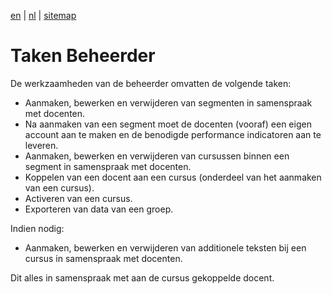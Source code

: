 [en](\en\frocole_tasks_administrator) | [nl](\nl\frocole_tasks_administrator) | [sitemap](\nl\sitemap)

# Taken Beheerder

De werkzaamheden van de beheerder omvatten de volgende taken:

- Aanmaken, bewerken en verwijderen van segmenten in samenspraak met docenten.
- Na aanmaken van een segment moet de docenten (vooraf) een eigen account aan te maken en de benodigde performance indicatoren aan te leveren.
- Aanmaken, bewerken en verwijderen van cursussen binnen een segment in samenspraak met docenten.
- Koppelen van een docent aan een cursus (onderdeel van het aanmaken van een cursus).
- Activeren van een cursus.
- Exporteren van data van een groep.

Indien nodig:
- Aanmaken, bewerken en verwijderen van additionele teksten bij een cursus in samenspraak met docenten.

Dit alles in samenspraak met aan de cursus gekoppelde docent.
